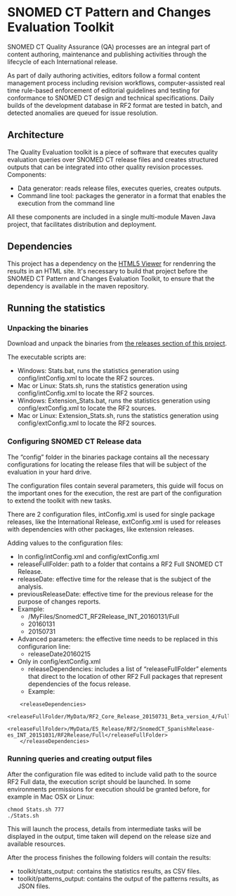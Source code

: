 # SNOMED CT Pattern and Changes Evaluation Toolkit

SNOMED CT Quality Assurance (QA) processes are an integral part of content authoring, maintenance and publishing activities through the lifecycle of each International release.

As part of daily authoring activities, editors follow a formal content management process including revision workflows, computer-assisted real time rule-based enforcement of editorial guidelines and testing for conformance to SNOMED CT design and technical specifications. Daily builds of the development database in RF2 format are tested in batch, and detected anomalies are queued for issue resolution.

## Architecture

The Quality Evaluation toolkit is a piece of software that executes quality evaluation queries over SNOMED CT release files and creates structured outputs that can be integrated into other quality revision processes.
Components:

* Data generator: reads release files, executes queries, creates outputs.
* Command line tool: packages the generator in a format that enables the execution from the command line

All these components are included in a single multi-module Maven Java project, that facilitates distribution and deployment.

## Dependencies

This project has a dependency on the [HTML5 Viewer](https://github.com/termMed/sct-stats-viewer) for rendenring the results in an HTML site. It's necessary to build that project before the SNOMED CT Pattern and Changes Evaluation Toolkit, to ensure that the dependency is available in the maven repository.

## Running the statistics 

### Unpacking the binaries

Download and unpack the binaries from [the releases section of this project](https://github.com/termMed/sct-statistics-qa/releases).

The executable scripts are:

* Windows: Stats.bat, runs the statistics generation using config/intConfig.xml to locate the RF2 sources.
* Mac or Linux: Stats.sh, runs the statistics generation using config/intConfig.xml to locate the RF2 sources.
* Windows: Extension_Stats.bat, runs the statistics generation using config/extConfig.xml to locate the RF2 sources.
* Mac or Linux: Extension_Stats.sh, runs the statistics generation using config/extConfig.xml to locate the RF2 sources.
	
###	Configuring SNOMED CT Release data

The “config” folder in the binaries package contains all the necessary configurations for locating the release files that will be subject of the evaluation in your hard drive.

The configuration files contain several parameters, this guide will focus on the important ones for the execution, the rest are part of the configuration to extend the toolkit with new tasks.

There are 2 configuration files, intConfig.xml is used for single package releases, like the International Release, extConfig.xml is used for releases with dependencies with other packages, like extension releases.

Adding values to the configuration files:

*	In config/intConfig.xml and config/extConfig.xml
  * releaseFullFolder: path to a folder that contains a RF2 Full SNOMED CT Release.
  * releaseDate: effective time for the release that is the subject of the analysis.
  * previousReleaseDate: effective time for the previous release for the purpose of changes reports.
  * Example:
    * <releaseFullFolder>/MyFiles/SnomedCT_RF2Release_INT_20160131/Full</releaseFullFolder>
    * <releaseDate>20160131</releaseDate>
    * <previousReleaseDate>20150731</previousReleaseDate>
  * Advanced parameters: the effective time needs to be replaced in this configurarion line:
    * <param><name>releaseDate</name><value>20160215</value></param>
* Only in config/extConfig.xml
  * releaseDependencies: includes a list of “releaseFullFolder” elements that direct to the location of other RF2 Full packages that represent dependencies of the focus release.
  * Example:
```
    <releaseDependencies>
      <releaseFullFolder/MyData/RF2_Core_Release_20150731_Beta_version_4/Full</releaseFullFolder>
      <releaseFullFolder>/MyData/ES_Release/RF2/SnomedCT_SpanishRelease-es_INT_20151031/RF2Release/Full</releaseFullFolder>
    </releaseDependencies>
```
###	Running queries and creating output files

After the configuration file was edited to include valid path to the source RF2 Full data, the execution script should be launched. In some environments permissions for execution should be granted before, for example in Mac OSX or Linux:

```
chmod Stats.sh 777
./Stats.sh
```

This will launch the process, details from intermediate tasks will be displayed in the output, time taken will depend on the release size and available resources.

After the process finishes the following folders will contain the results:

* toolkit/stats_output: contains the statistics results, as CSV files.
* toolkit/patterns_output: contains the output of the patterns results, as JSON files.
